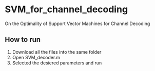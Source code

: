 # SVM_for_channel_decoding
On the Optimality of Support Vector Machines for Channel Decoding

## How to run
1) Download all the files into the same folder
2) Open SVM_decoder.m
3) Selected the desiered parameters and run

